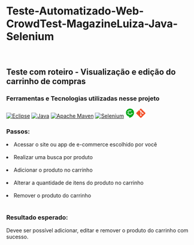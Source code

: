 # Teste-Automatizado-Web-CrowdTest-MagazineLuiza-Java-Selenium


<div style="display: inline_block"><br>
<h2>Teste com roteiro - Visualização e edição do carrinho de compras</h2>

  <h3>Ferramentas e Tecnologias utilizadas nesse projeto</h3>
     <a href="https://eclipseide.org/" target="_blank" rel="noopener noreferrer"><img src="https://static.wikia.nocookie.net/logopedia/images/f/f8/Eclipse_2014_%28Icon%29.svg/revision/latest?cb=20230316015633" alt="Eclipse" width="25" height="25"></a>
    <a href="https://www.java.com/" target="_blank" rel="noopener noreferrer"><img src="https://cdn.jsdelivr.net/gh/devicons/devicon/icons/java/java-original.svg" alt="Java" width="30" height="30"></a>
    <a href="https://maven.apache.org/" target="_blank" rel="noopener noreferrer"><img src="https://encrypted-tbn0.gstatic.com/images?q=tbn:ANd9GcSgXt0j3wavgPGYlB9u2SDBuVq_JoMtQwhPXqC4tYOivwRLU3wzOGYgJMrbnSoohG3evXk&usqp=CAU" alt="Apache Maven" width="25" height="25"></a>
    <a href="https://www.selenium.dev/" target="_blank" rel="noopener noreferrer"><img src="https://seeklogo.com/images/S/selenium-logo-A1B53CEFB0-seeklogo.com.png" alt="Selenium" width="25" height="25"></a>
    <a href="https://cucumber.io/" target="_blank" rel="noopener noreferrer"><img src="https://github.com/devicons/devicon/blob/v2.15.1/icons/cucumber/cucumber-plain.svg" alt="Cucumber" width="25" height="25"></a>
    <a href="https://git-scm.com/" target="_blank" rel="noopener noreferrer"><img src="https://github.com/devicons/devicon/blob/v2.15.1/icons/git/git-original.svg" alt="Git" width="25" height="25"></a>
</div>
  <h3>Passos:</h3>
    <li>Acessar o site ou app de e-commerce escolhido por você</li><br>
    <li>Realizar uma busca por produto</li><br>
    <li>Adicionar o produto no carrinho</li><br>
    <li>Alterar a quantidade de itens do produto no carrinho</li><br>
    <li>Remover o produto do carrinho</li><br>
 <h3>Resultado esperado:</h3>
  <p>Devee ser possível adicionar, editar e remover o produto do carrinho com sucesso.</p>
  
